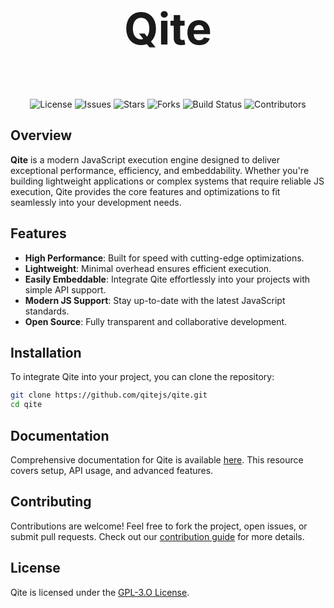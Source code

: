 <p align="center" style="font-size: 70px; font-weight: bold;">Qite</p>

<div align="center">

![License](https://img.shields.io/github/license/qitejs/qite)
![Issues](https://img.shields.io/github/issues/qitejs/qite)
![Stars](https://img.shields.io/github/stars/qitejs/qite)
![Forks](https://img.shields.io/github/forks/qitejs/qite)
![Build Status](https://img.shields.io/github/actions/workflow/status/qitejs/qite/build.yml?branch=main)
![Contributors](https://img.shields.io/github/contributors/qitejs/qite)

</div>

## Overview
**Qite** is a modern JavaScript execution engine designed to deliver exceptional performance, efficiency, and embeddability. Whether you're building lightweight applications or complex systems that require reliable JS execution, Qite provides the core features and optimizations to fit seamlessly into your development needs.

## Features
- **High Performance**: Built for speed with cutting-edge optimizations.
- **Lightweight**: Minimal overhead ensures efficient execution.
- **Easily Embeddable**: Integrate Qite effortlessly into your projects with simple API support.
- **Modern JS Support**: Stay up-to-date with the latest JavaScript standards.
- **Open Source**: Fully transparent and collaborative development.

## Installation
To integrate Qite into your project, you can clone the repository:

```bash
git clone https://github.com/qitejs/qite.git
cd qite
```

## Documentation
Comprehensive documentation for Qite is available [here](https://github.com/qitejs/qite/blob/main/docs/getting-started.md). This resource covers setup, API usage, and advanced features.

## Contributing
Contributions are welcome! Feel free to fork the project, open issues, or submit pull requests. Check out our [contribution guide](https://github.com/qitejs/qite/blob/main/CONTRIBUTING.md) for more details.

## License
Qite is licensed under the [GPL-3.O License](https://github.com/qitejs/qite/blob/main/LICENSE).
